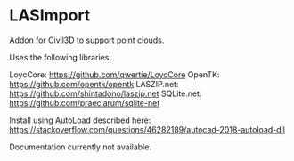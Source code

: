 # LASImport
Addon for Civil3D to support point clouds.

Uses the following libraries:

LoycCore: https://github.com/qwertie/LoycCore
OpenTK: https://github.com/opentk/opentk
LASZIP.net: https://github.com/shintadono/laszip.net
SQLite.net: https://github.com/praeclarum/sqlite-net


Install using AutoLoad described here: https://stackoverflow.com/questions/46282189/autocad-2018-autoload-dll

Documentation currently not available.

